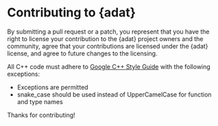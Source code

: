  
Contributing to {adat}
=====================

By submitting a pull request or a patch, you represent that you have the right
to license your contribution to the {adat} project owners and the community,
agree that your contributions are licensed under the {adat} license, and agree
to future changes to the licensing.

All C++ code must adhere to [Google C++ Style Guide](
https://google.github.io/styleguide/cppguide.html) with the following
exceptions:

* Exceptions are permitted
* snake_case should be used instead of UpperCamelCase for function and type
  names

Thanks for contributing!

